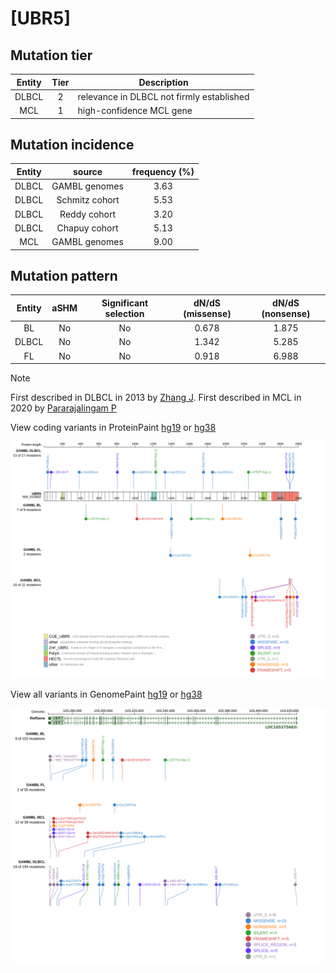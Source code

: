 # [UBR5]

## Mutation tier

|Entity|Tier|Description                              |
|:------:|:----:|-----------------------------------------|
|DLBCL |2   |relevance in DLBCL not firmly established|
|MCL   |1   |high-confidence MCL gene                 |
## Mutation incidence

|Entity|source        |frequency (%)|
|:------:|:--------------:|:-------------:|
|DLBCL |GAMBL genomes |3.63         |
|DLBCL |Schmitz cohort|5.53         |
|DLBCL |Reddy cohort  |3.20         |
|DLBCL |Chapuy cohort |5.13         |
|MCL   |GAMBL genomes |9.00         |

## Mutation pattern

|Entity|aSHM|Significant selection|dN/dS (missense)|dN/dS (nonsense)|
|:------:|:----:|:---------------------:|:----------------:|:----------------:|
|BL    |No  |No                   |0.678           |1.875           |
|DLBCL |No  |No                   |1.342           |5.285           |
|FL    |No  |No                   |0.918           |6.988           |


> [!NOTE]
> First described in DLBCL in 2013 by [Zhang J](https://pubmed.ncbi.nlm.nih.gov/23292937). First described in MCL in 2020 by [Pararajalingam P](https://pubmed.ncbi.nlm.nih.gov/32160292)


View coding variants in ProteinPaint [hg19](https://www.bcgsc.ca/downloads/morinlab/GAMBL/test/genes/UBR5_protein.html)  or [hg38](https://www.bcgsc.ca/downloads/morinlab/GAMBL/test/genes/UBR5_protein_hg38.html)

![image](images/proteinpaint/UBR5_NM_015902.svg)

View all variants in GenomePaint [hg19](https://www.bcgsc.ca/downloads/morinlab/GAMBL/test/genes/UBR5.html)  or [hg38](https://www.bcgsc.ca/downloads/morinlab/GAMBL/test/genes/UBR5_hg38.html)

![image](images/proteinpaint/UBR5.svg)
